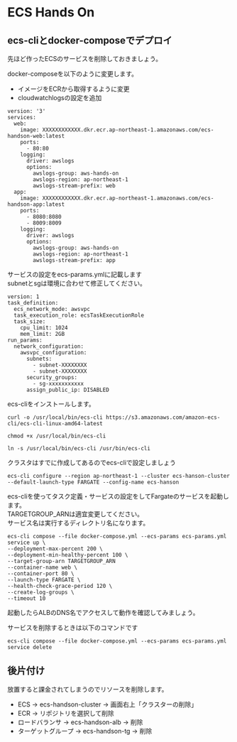 # ECS Hands On

## ecs-cliとdocker-composeでデプロイ

先ほど作ったECSのサービスを削除しておきましょう。  

docker-composeを以下のように変更します。  

* イメージをECRから取得するように変更
* cloudwatchlogsの設定を追加

```
version: '3'
services:
  web:
    image: XXXXXXXXXXXX.dkr.ecr.ap-northeast-1.amazonaws.com/ecs-handson-web:latest
    ports:
      - 80:80
    logging:
      driver: awslogs
      options: 
        awslogs-group: aws-hands-on
        awslogs-region: ap-northeast-1
        awslogs-stream-prefix: web
  app:
    image: XXXXXXXXXXXX.dkr.ecr.ap-northeast-1.amazonaws.com/ecs-handson-app:latest
    ports:
      - 8080:8080
      - 8009:8009
    logging:
      driver: awslogs
      options: 
        awslogs-group: aws-hands-on
        awslogs-region: ap-northeast-1
        awslogs-stream-prefix: app
```

サービスの設定をecs-params.ymlに記載します  
subnetとsgは環境に合わせて修正してください。

```
version: 1
task_definition:
  ecs_network_mode: awsvpc
  task_execution_role: ecsTaskExecutionRole
  task_size:
    cpu_limit: 1024
    mem_limit: 2GB
run_params:
  network_configuration:
    awsvpc_configuration:
      subnets:
        - subnet-XXXXXXXX
        - subnet-XXXXXXXX
      security_groups:
        - sg-xxxxxxxxxxx
      assign_public_ip: DISABLED
```

ecs-cliをインストールします。

```
curl -o /usr/local/bin/ecs-cli https://s3.amazonaws.com/amazon-ecs-cli/ecs-cli-linux-amd64-latest
```

```
chmod +x /usr/local/bin/ecs-cli
```

```
ln -s /usr/local/bin/ecs-cli /usr/bin/ecs-cli
```

クラスタはすでに作成してあるのでecs-cliで設定しましょう

```
ecs-cli configure --region ap-northeast-1 --cluster ecs-hanson-cluster --default-launch-type FARGATE --config-name ecs-hanson
```

ecs-cliを使ってタスク定義・サービスの設定をしてFargateのサービスを起動します。  
TARGETGROUP_ARNは適宜変更してください。  
サービス名は実行するディレクトリ名になります。  

```
ecs-cli compose --file docker-compose.yml --ecs-params ecs-params.yml service up \
--deployment-max-percent 200 \
--deployment-min-healthy-percent 100 \
--target-group-arn TARGETGROUP_ARN
--container-name web \
--container-port 80 \
--launch-type FARGATE \
--health-check-grace-period 120 \
--create-log-groups \
--timeout 10
```

起動したらALBのDNS名でアクセスして動作を確認してみましょう。

サービスを削除するときは以下のコマンドです

```
ecs-cli compose --file docker-compose.yml --ecs-params ecs-params.yml service delete
```

## 後片付け

放置すると課金されてしまうのでリソースを削除します。

* ECS → ecs-handson-cluster → 画面右上「クラスターの削除」
* ECR → リポジトリを選択して削除
* ロードバランサ → ecs-handson-alb → 削除
* ターゲットグループ → ecs-handson-tg → 削除
